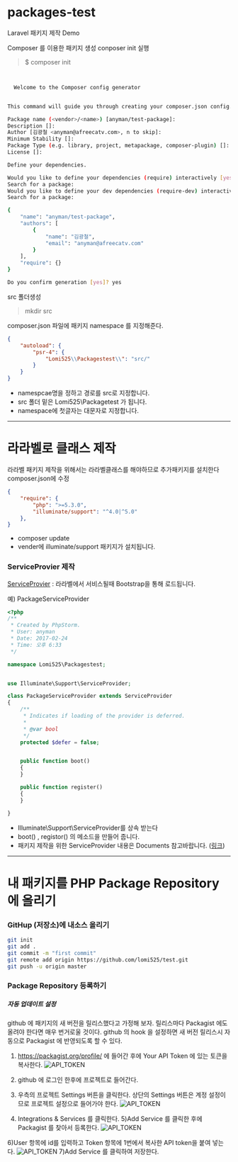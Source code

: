 # packages-test
Laravel 패키지 제작 Demo


Composer 를 이용한 패키지 생성
conposer init 실행

> $ composer init
```bash


  Welcome to the Composer config generator


This command will guide you through creating your composer.json config.

Package name (<vendor>/<name>) [anyman/test-package]:
Description []:
Author [김광철 <anyman@afreecatv.com>, n to skip]:
Minimum Stability []:
Package Type (e.g. library, project, metapackage, composer-plugin) []:
License []:

Define your dependencies.

Would you like to define your dependencies (require) interactively [yes]?
Search for a package:
Would you like to define your dev dependencies (require-dev) interactively [yes]?
Search for a package:

{
    "name": "anyman/test-package",
    "authors": [
        {
            "name": "김광철",
            "email": "anyman@afreecatv.com"
        }
    ],
    "require": {}
}

Do you confirm generation [yes]? yes
```

src 폴더생성
> mkdir src


composer.json 파일에 패키지 namespace 를 지정해준다.
```json
{
    "autoload": {
        "psr-4": {
            "Lomi525\\Packagestest\\": "src/"
        }
    }
}

```
* namespcae명을 정하고 경로를 src로 지정합니다.
* src 폴더 밑은 Lomi525\Packagetest 가 됩니다.
* namespace에 첫글자는 대문자로 지정합니다.



-----------------
# 라라벨로 클래스 제작


라라벨 패키지 제작을 위해서는  라라벨클래스를 해야하므로 추가패키지를 설치한다
composer.json에 수정
```json
{
    "require": {
        "php": ">=5.3.0",
        "illuminate/support": "^4.0|^5.0"
    },
}
```
* composer update
* vender에 illuminate/support 패키지가 설치됩니다.



### ServiceProvier 제작
[ServiceProvier](https://laravel.kr/docs/5.0/providers) : 라라벨에서 서비스될때 Bootstrap을 통해 로드됩니다.

예) PackageServiceProvider
```php
<?php
/**
 * Created by PhpStorm.
 * User: anyman
 * Date: 2017-02-24
 * Time: 오후 6:33
 */

namespace Lomi525\Packagestest;


use Illuminate\Support\ServiceProvider;

class PackageServiceProvider extends ServiceProvider
{
    /**
     * Indicates if loading of the provider is deferred.
     *
     * @var bool
     */
    protected $defer = false;


    public function boot()
    {
    }

    public function register()
    {
    }

}
```
* Illuminate\Support\ServiceProvider를 상속 받는다
* boot() , registor() 의 메소드을 만들어 줍니다.
* 패키지 제작을 위한 ServiceProvider 내용은 Documents 참고바랍니다. ([링크](https://laravel.kr/docs/5.4/packages))




-----------------
# 내 패키지를  PHP Package Repository 에 올리기

### GitHup (저장소)에 내소스 올리기

```bash
git init
git add .
git commit -m "first commit"
git remote add origin https://github.com/lomi525/test.git
git push -u origin master
```


### Package Repository 등록하기




##### 자동 업데이트 설정 #####
github 에 패키지의 새 버전을 릴리스했다고 가정해 보자.
릴리스마다 Packagist 에도 올려야 한다면 매우 번거로울 것이다. github 의 hook 을 설정하면 새 버전 릴리스시 자동으로 Packagist 에 반영되도록 할 수 있다.

1) https://packagist.org/profile/ 에 들어간 후에 Your API Token 에 있는 토큰을 복사한다.
![API_TOKEN](https://raw.githubusercontent.com/lomi525/packages-test/master/images/1.png)

2) github 에 로그인 한후에 프로젝트로 들어간다.
3) 우측의 프로젝트 Settings 버튼을 클릭한다. 상단의 Settings 버튼은 계정 설정이므로 프로젝트 설정으로 들어가야 한다.
![API_TOKEN](https://raw.githubusercontent.com/lomi525/packages-test/master/images/3.png)
4) Integrations & Services  를 클릭한다.
5)Add Service 를 클릭한 후에 Packagist 를 찾아서 등록한다.
![API_TOKEN](https://raw.githubusercontent.com/lomi525/packages-test/master/images/5.png)


6)User 항목에 id를 입력하고 Token 항목에 1번에서 복사한 API token을 붙여 넣는다.
![API_TOKEN](https://raw.githubusercontent.com/lomi525/packages-test/master/images/6.png)
7)Add Service 를 클릭하여 저장한다.
